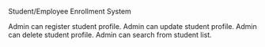 Student/Employee Enrollment System

Admin can register student profile.
Admin can update student profile.
Admin can delete student profile.
Admin can search from student list.